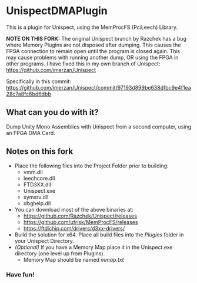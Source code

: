 # UnispectDMAPlugin

This is a plugin for Unispect, using the MemProcFS (PciLeech) Library.

**NOTE ON THIS FORK:** The original Unispect branch by Razchek has a bug where Memory Plugins are not disposed after dumping. This causes the FPGA connection to remain open until the program is closed again. This may cause problems with running another dump, OR using the FPGA in other programs. I have fixed this in my own branch of Unispect: https://github.com/imerzan/Unispect

Specifically in this commit: https://github.com/imerzan/Unispect/commit/97193d899be638dfbc9e4f1ea28c7a8fc6bd6dbb

## What can you do with it?
Dump Unity Mono Assemblies with Unispect from a second computer, using an FPGA DMA Card.

## Notes on this fork
- Place the following files into the Project Folder prior to building:
  - vmm.dll
  - leechcore.dll
  - FTD3XX.dll
  - Unispect.exe
  - symsrv.dll
  - dbghelp.dll
- You can download most of the above binaries at:
  - https://github.com/Razchek/Unispect/releases
  - https://github.com/ufrisk/MemProcFS/releases
  - https://ftdichip.com/drivers/d3xx-drivers/
- Build the solution for x64. Place all build files into the *Plugins* folder in your Unispect Directory.
- *(Optional)* If you have a Memory Map place it in the Unispect.exe directory (one level up from Plugins).
  - Memory Map should be named *mmap.txt*

### Have fun!
